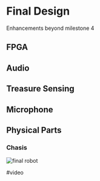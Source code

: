 # Final Design
Enhancements beyond milestone 4  

## FPGA


## Audio


## Treasure Sensing


## Microphone


## Physical Parts

### Chasis


![final robot](./docs/image/final_robot.jpg)

#video
